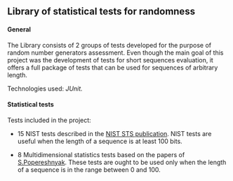 ## Library of statistical tests for randomness

#### General 
The Library consists of 2 groups of tests developed for
the purpose of random number generators assessment.
Even though the main goal of this project was the development of 
tests for short sequences evaluation, it offers a full package of 
tests that can be used for sequences of arbitrary length. 

Technologies used: *JUnit.*

#### Statistical tests
Tests included in the project:
- 15 NIST tests described in the [NIST STS publication](https://csrc.nist.gov/projects/random-bit-generation/documentation-and-software).
NIST tests are useful when the length of a sequence is at least 100 bits.

- 8 Multidimensional statistics tests based on the papers of [S.Popereshnyak](https://ieeexplore.ieee.org/abstract/document/9088530). 
These tests are ought to be used only when the length of a sequence is in the range between 0 and 100.
